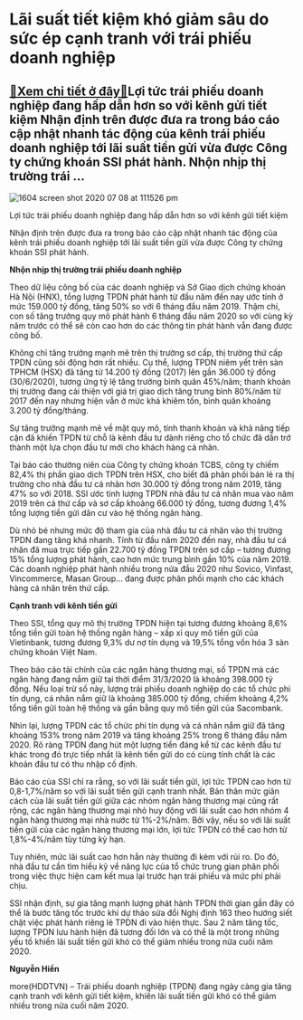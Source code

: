 Lãi suất tiết kiệm khó giảm sâu do sức ép cạnh tranh với trái phiếu doanh nghiệp
================================================================================

[:gift:Xem chi tiết ở đây:gift:](https://hddtvn.com/lai-suat-tiet-kiem-kho-giam-sau-do-suc-ep-canh-tranh-voi-trai-phieu-doanh-nghiep/)Lợi tức trái phiếu doanh nghiệp đang hấp dẫn hơn so với kênh gửi tiết kiệm Nhận định trên được đưa ra trong báo cáo cập nhật nhanh tác động của kênh trái phiếu doanh nghiệp tới lãi suất tiền gửi vừa được Công ty chứng khoán SSI phát hành. Nhộn nhịp thị trường trái …
--------------------------------------------------------------------------------------------------------------------------------------------------------------------------------------------------------------------------------------------------------------------------





![1604 screen shot 2020 07 08 at 111526 pm](https://haiquanonline.com.vn/stores/news_dataimages/hiennt/072020/08/23/in_article/1604_Screen_Shot_2020-07-08_at_11.15.26_PM.png?rt=20200709094121 "Lợi tức trái phiếu doanh nghiệp đang hấp dẫn hơn so với kênh gửi tiết kiệm")


Lợi tức trái phiếu doanh nghiệp đang hấp dẫn hơn so với kênh gửi tiết kiệm



Nhận định trên được đưa ra trong báo cáo cập nhật nhanh tác động của kênh trái phiếu doanh nghiệp tới lãi suất tiền gửi vừa được Công ty chứng khoán SSI phát hành.


**Nhộn nhịp thị trường trái phiếu doanh nghiệp**


Theo dữ liệu công bố của các doanh nghiệp và Sở Giao dịch chứng khoán Hà Nội (HNX), tổng lượng TPDN phát hành từ đầu năm đến nay ước tính ở mức 159.000 tỷ đồng, tăng 50% so với 6 tháng đầu năm 2019. Thậm chí, con số tăng trưởng quy mô phát hành 6 tháng đầu năm 2020 so với cùng kỳ năm trước có thể sẽ còn cao hơn do các thông tin phát hành vẫn đang được công bố.


Không chỉ tăng trưởng mạnh mẽ trên thị trường sơ cấp, thị trường thứ cấp TPDN cũng sôi động hơn rất nhiều. Cụ thể, lượng TPDN niêm yết trên sàn TPHCM (HSX) đã tăng từ 14.200 tỷ đồng (2017) lên gần 36.000 tỷ đồng (30/6/2020), tương ứng tỷ lệ tăng trưởng bình quân 45%/năm; thanh khoản thị trường đang cải thiện với giá trị giao dịch tăng trung bình 80%/năm từ 2017 đến nay nhưng hiện vẫn ở mức khá khiêm tốn, bình quân khoảng 3.200 tỷ đồng/tháng.


Sự tăng trưởng mạnh mẽ về mặt quy mô, tính thanh khoản và khả năng tiếp cận đã khiến TPDN từ chỗ là kênh đầu tư dành riêng cho tổ chức đã dần trở thành một lựa chọn đầu tư mới cho khách hàng cá nhân.


Tại báo cáo thường niên của Công ty chứng khoán TCBS, công ty chiếm 82,4% thị phần giao dịch TPDN trên HSX, cho biết đã phân phối bán lẻ ra thị trường cho nhà đầu tư cá nhân hơn 30.000 tỷ đồng trong năm 2019, tăng 47% so với 2018. SSI ước tính lượng TPDN nhà đầu tư cá nhân mua vào năm 2019 trên cả thứ cấp và sơ cấp khoảng 66.000 tỷ đồng, tương đương 1,4% tổng lượng tiền gửi dân cư vào hệ thống ngân hàng.


Dù nhỏ bé nhưng mức độ tham gia của nhà đầu tư cá nhân vào thị trường TPDN đang tăng khá nhanh. Tính từ đầu năm 2020 đến nay, nhà đầu tư cá nhân đã mua trực tiếp gần 22.700 tỷ đồng TPDN trên sơ cấp – tương đương 15% tổng lượng phát hành, cao hơn mức trung bình gần 10% của năm 2019. Các doanh nghiệp phát hành nhiều trong nửa đầu 2020 như Sovico, Vinfast, Vincommerce, Masan Group… đang được phân phối mạnh cho các khách hàng cá nhân trên thứ cấp.


**Cạnh tranh với kênh tiền gửi**


Theo SSI, tổng quy mô thị trường TPDN hiện tại tương đương khoảng 8,6% tổng tiền gửi toàn hệ thống ngân hàng – xấp xỉ quy mô tiền gửi của Vietinbank, tương đương 9,3% dư nợ tín dụng và 19,5% tổng vốn hóa 3 sàn chứng khoán Việt Nam.


Theo báo cáo tài chính của các ngân hàng thương mại, số TPDN mà các ngân hàng đang nắm giữ tại thời điểm 31/3/2020 là khoảng 398.000 tỷ đồng. Nếu loại trừ số này, lượng trái phiếu doanh nghiệp do các tổ chức phi tín dụng, cá nhân nắm giữ là khoảng 385.000 tỷ đồng, chiếm khoảng 4,2% tổng tiền gửi toàn hệ thống và gần bằng quy mô tiền gửi của Sacombank.


Nhìn lại, lượng TPDN các tổ chức phi tín dụng và cá nhân nắm giữ đã tăng khoảng 153% trong năm 2019 và tăng khoảng 25% trong 6 tháng đầu năm 2020. Rõ ràng TPDN đang hút một lượng tiền đáng kể từ các kênh đầu tư khác trong đó trực tiếp nhất là kênh tiền gửi do có cùng tính chất là các khoản đầu tư có thu nhập cố định.


Báo cáo của SSI chỉ ra rằng, so với lãi suất tiền gửi, lợi tức TPDN cao hơn từ 0,8-1,7%/năm so với lãi suất tiền gửi cạnh tranh nhất. Bản thân mức giãn cách của lãi suất tiền gửi giữa các nhóm ngân hàng thương mại cũng rất rộng, các ngân hàng thương mại nhỏ huy động với lãi suất cao hơn nhóm 4 ngân hàng thương mại nhà nước từ 1%-2%/năm. Bởi vậy, nếu so với lãi suất tiền gửi của các ngân hàng thương mại lớn, lợi tức TPDN có thể cao hơn từ 1,8%-4%/năm tùy từng kỳ hạn.


Tuy nhiên, mức lãi suất cao hơn hẳn này thường đi kèm với rủi ro. Do đó, nhà đầu tư cần tìm hiểu kỹ về năng lực của tổ chức trung gian phân phối trong việc thực hiện cam kết mua lại trước hạn trái phiếu và mức phí phải chịu. 


SSI nhận định, sự gia tăng mạnh lượng phát hành TPDN thời gian gần đây có thể là bước tăng tốc trước khi dự thảo sửa đổi Nghị định 163 theo hướng siết chặt việc phát hành riêng lẻ TPDN đi vào hiện thực. Sau 2 năm tăng tốc, lượng TPDN lưu hành hiện đã tương đối lớn và có thể là một trong những yếu tố khiến lãi suất tiền gửi khó có thể giảm nhiều trong nửa cuối năm 2020.
















**Nguyễn Hiền**



more(HDDTVN) – Trái phiếu doanh nghiệp (TPDN) đang ngày càng gia tăng cạnh tranh với kênh gửi tiết kiệm, khiến lãi suất tiền gửi khó có thể giảm nhiều trong nửa cuối năm 2020.


